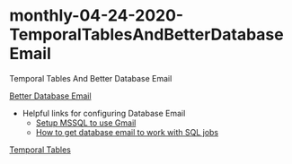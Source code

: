# monthly-04-24-2020-TemporalTablesAndBetterDatabaseEmail
Temporal Tables And Better Database Email

[Better Database Email](https://www.sqlshack.com/reporting-and-alerting-on-job-failure-in-sql-server)

* Helpful links for configuring Database Email
  * [Setup MSSQL to use Gmail](https://www.mssqltips.com/sqlservertip/2578/setup-sql-server-database-mail-to-use-a-gmail-hotmail-or-outlook-account)
  * [How to get database email to work with SQL jobs](https://www.mssqltips.com/sqlservertip/4173/troubleshoot-sql-server-agent-notifications-and-database-mail)


[Temporal Tables](https://docs.microsoft.com/en-us/sql/relational-databases/tables/temporal-tables?view=sql-server-ver15)
